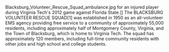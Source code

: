 Blacksburg_Volunteer_Rescue_Squad_ambulance.jpg for an injured player during Virginia Tech's 2012 game against Florida State.]] The BLACKSBURG VOLUNTEER RESCUE SQUAD[1] was established in 1950 as an all-volunteer EMS agency providing free service to a community of approximately 55,000 residents, including approximately half of Montgomery County, Virginia, and the Town of Blacksburg, which is home to Virginia Tech. The squad has approximately 120 members, including full-time community residents with other jobs and high school and college students.
